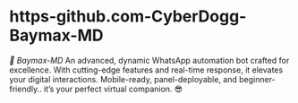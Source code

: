 # https-github.com-CyberDogg-Baymax-MD
*🤖 Baymax-MD*  An advanced, dynamic WhatsApp automation bot crafted for excellence.   With cutting-edge features and real-time response, it elevates your digital interactions.   Mobile-ready, panel-deployable, and beginner-friendly.. it’s your perfect virtual companion. 😎
